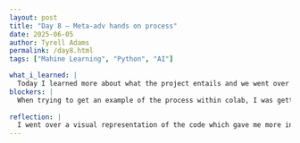```yaml
---
layout: post
title: "Day 8 – Meta-adv hands on process"
date: 2025-06-05
author: Tyrell Adams
permalink: /day8.html
tags: ["Mahine Learning", "Python", "AI"]

what_i_learned: |
  Today I learned more about what the project entails and we went over an example of the coding processes that comes with it. Now I know that theres going to be lots of errors when doing this project.I saw the meta-training coding process and the coding process for testing. Then as colab was analyzing and processing the code, I learn what epoch and how it involved the tranference of data.
blockers: |
  When trying to get an example of the process within colab, I was getting constant errors which hindered the process.
  
reflection: |
  I went over a visual representation of the code which gave me more insight on what everything entails. But I still need to go over the lines of code because its going over things I haven't seen before. I understand the concept of the project, now I need to understand the how within code. Overall, if I spend a day or so going line by line and using my resourses to understand what the main coding algorthms mean, I feel like I should be ready to progress.
---
```

